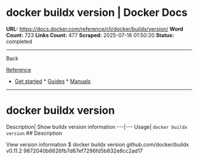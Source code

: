 # docker buildx version | Docker Docs

**URL:** https://docs.docker.com/reference/cli/docker/buildx/version/
**Word Count:** 723
**Links Count:** 477
**Scraped:** 2025-07-16 01:50:20
**Status:** completed

---

Back

[Reference](https://docs.docker.com/reference/)

  * [Get started](https://docs.docker.com/get-started/)   * [Guides](https://docs.docker.com/guides/)   * [Manuals](https://docs.docker.com/manuals/)

* * *

# docker buildx version

Description| Show buildx version information   ---|---   Usage| `docker buildx version`      ## Description

View version information               $ docker buildx version     github.com/docker/buildx v0.11.2 9872040b6626fb7d87ef7296fd5b832e8cc2ad17